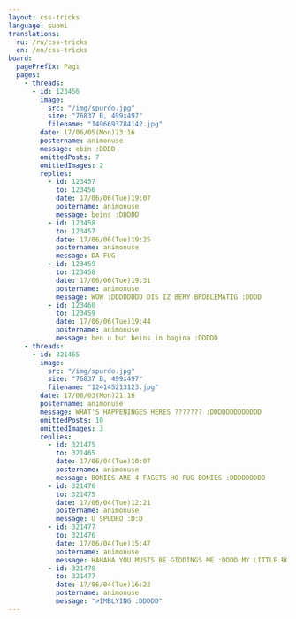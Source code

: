 ```yaml
---
layout: css-tricks
language: suomi
translations:
  ru: /ru/css-tricks
  en: /en/css-tricks
board:
  pagePrefix: Pagi
  pages:
    - threads:
      - id: 123456
        image:
          src: "/img/spurdo.jpg"
          size: "76837 B, 499x497"
          filename: "1496693784142.jpg"
        date: 17/06/05(Mon)23:16
        postername: animonuse
        message: ebin :DDDD
        omittedPosts: 7
        omittedImages: 2
        replies:
          - id: 123457
            to: 123456
            date: 17/06/06(Tue)19:07
            postername: animonuse
            message: beins :DDDDD
          - id: 123458
            to: 123457
            date: 17/06/06(Tue)19:25
            postername: animonuse
            message: DA FUG
          - id: 123459
            to: 123458
            date: 17/06/06(Tue)19:31
            postername: animonuse
            message: WOW :DDDDDDDD DIS IZ BERY BROBLEMATIG :DDDD
          - id: 123460
            to: 123459
            date: 17/06/06(Tue)19:44
            postername: animonuse
            message: ben u but beins in bagina :DDDDD
    - threads:
      - id: 321465
        image:
          src: "/img/spurdo.jpg"
          size: "76837 B, 499x497"
          filename: "124145213123.jpg"
        date: 17/06/03(Mon)21:16
        postername: animonuse
        message: WHAT'S HAPPENINGES HERES ??????? :DDDDDDDDDDDDD
        omittedPosts: 10
        omittedImages: 3
        replies:
          - id: 321475
            to: 321465
            date: 17/06/04(Tue)10:07
            postername: animonuse
            message: BONIES ARE 4 FAGETS HO FUG BONIES :DDDDDDDDD
          - id: 321476
            to: 321475
            date: 17/06/04(Tue)12:21
            postername: animonuse
            message: U SPUDRO :D:D
          - id: 321477
            to: 321476
            date: 17/06/04(Tue)15:47
            postername: animonuse
            message: HAHAHA YOU MUSTS BE GIDDINGS ME :DDDD MY LITTLE BONY :DDDD HAHAHAHAHA FUGING FAT LOSER :DD <AY YOU WANTS A BATT PLUG 2??? :DDDDDDD
          - id: 321478
            to: 321477
            date: 17/06/04(Tue)16:22
            postername: animonuse
            message: ">IMBLYING :DDDDD"
---
```

